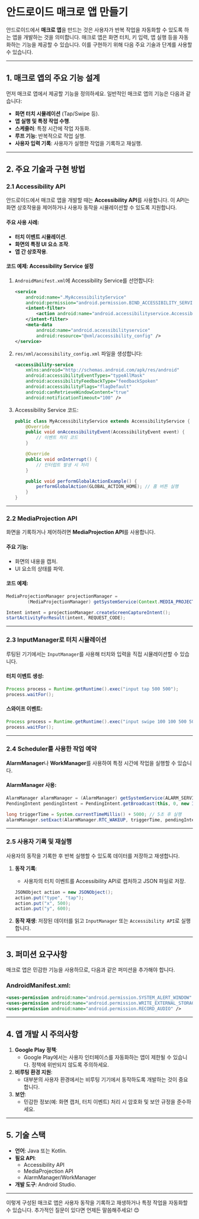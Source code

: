 
# 안드로이드 매크로 앱 만들기

안드로이드에서 **매크로 앱**을 만드는 것은 사용자가 반복 작업을 자동화할 수 있도록 하는 앱을 개발하는 것을 의미합니다. 매크로 앱은 화면 터치, 키 입력, 앱 실행 등을 자동화하는 기능을 제공할 수 있습니다. 이를 구현하기 위해 다음 주요 기술과 단계를 사용할 수 있습니다.

---

## **1. 매크로 앱의 주요 기능 설계**
먼저 매크로 앱에서 제공할 기능을 정의하세요. 일반적인 매크로 앱의 기능은 다음과 같습니다:
- **화면 터치 시뮬레이션** (Tap/Swipe 등).
- **앱 실행 및 특정 작업 수행**.
- **스케줄러**: 특정 시간에 작업 자동화.
- **루프 기능**: 반복적으로 작업 실행.
- **사용자 입력 기록**: 사용자가 실행한 작업을 기록하고 재실행.

---

## **2. 주요 기술과 구현 방법**

### 2.1 **Accessibility API**
안드로이드에서 매크로 앱을 개발할 때는 **Accessibility API**를 사용합니다. 이 API는 화면 상호작용을 제어하거나 사용자 동작을 시뮬레이션할 수 있도록 지원합니다.

#### 주요 사용 사례:
- **터치 이벤트 시뮬레이션**.
- **화면의 특정 UI 요소 조작**.
- **앱 간 상호작용**.

#### 코드 예제: Accessibility Service 설정
1. `AndroidManifest.xml`에 Accessibility Service를 선언합니다:
   ```xml
   <service
       android:name=".MyAccessibilityService"
       android:permission="android.permission.BIND_ACCESSIBILITY_SERVICE">
       <intent-filter>
           <action android:name="android.accessibilityservice.AccessibilityService" />
       </intent-filter>
       <meta-data
           android:name="android.accessibilityservice"
           android:resource="@xml/accessibility_config" />
   </service>
   ```

2. `res/xml/accessibility_config.xml` 파일을 생성합니다:
   ```xml
   <accessibility-service
       xmlns:android="http://schemas.android.com/apk/res/android"
       android:accessibilityEventTypes="typeAllMask"
       android:accessibilityFeedbackType="feedbackSpoken"
       android:accessibilityFlags="flagDefault"
       android:canRetrieveWindowContent="true"
       android:notificationTimeout="100" />
   ```

3. Accessibility Service 코드:
   ```java
   public class MyAccessibilityService extends AccessibilityService {
       @Override
       public void onAccessibilityEvent(AccessibilityEvent event) {
           // 이벤트 처리 코드
       }

       @Override
       public void onInterrupt() {
           // 인터럽트 발생 시 처리
       }

       public void performGlobalActionExample() {
           performGlobalAction(GLOBAL_ACTION_HOME); // 홈 버튼 실행
       }
   }
   ```

---

### 2.2 **MediaProjection API**
화면을 기록하거나 제어하려면 **MediaProjection API**를 사용합니다.

#### 주요 기능:
- 화면의 내용을 캡처.
- UI 요소의 상태를 파악.

#### 코드 예제:
```java
MediaProjectionManager projectionManager =
        (MediaProjectionManager) getSystemService(Context.MEDIA_PROJECTION_SERVICE);

Intent intent = projectionManager.createScreenCaptureIntent();
startActivityForResult(intent, REQUEST_CODE);
```

---

### 2.3 **InputManager로 터치 시뮬레이션**
루팅된 기기에서는 `InputManager`를 사용해 터치와 입력을 직접 시뮬레이션할 수 있습니다.

#### 터치 이벤트 생성:
```java
Process process = Runtime.getRuntime().exec("input tap 500 500");
process.waitFor();
```

#### 스와이프 이벤트:
```java
Process process = Runtime.getRuntime().exec("input swipe 100 100 500 500");
process.waitFor();
```

---

### 2.4 **Scheduler를 사용한 작업 예약**
**AlarmManager**나 **WorkManager**를 사용하여 특정 시간에 작업을 실행할 수 있습니다.

#### AlarmManager 사용:
```java
AlarmManager alarmManager = (AlarmManager) getSystemService(ALARM_SERVICE);
PendingIntent pendingIntent = PendingIntent.getBroadcast(this, 0, new Intent(this, MyReceiver.class), 0);

long triggerTime = System.currentTimeMillis() + 5000; // 5초 후 실행
alarmManager.setExact(AlarmManager.RTC_WAKEUP, triggerTime, pendingIntent);
```

---

### 2.5 **사용자 기록 및 재실행**
사용자의 동작을 기록한 후 반복 실행할 수 있도록 데이터를 저장하고 재생합니다.

1. **동작 기록**:
   - 사용자의 터치 이벤트를 Accessibility API로 캡처하고 JSON 파일로 저장.

   ```java
   JSONObject action = new JSONObject();
   action.put("type", "tap");
   action.put("x", 500);
   action.put("y", 600);
   ```

2. **동작 재생**:
   저장된 데이터를 읽고 `InputManager` 또는 `Accessibility API`로 실행합니다.

---

## **3. 퍼미션 요구사항**
매크로 앱은 민감한 기능을 사용하므로, 다음과 같은 퍼미션을 추가해야 합니다.

### AndroidManifest.xml:
```xml
<uses-permission android:name="android.permission.SYSTEM_ALERT_WINDOW" />
<uses-permission android:name="android.permission.WRITE_EXTERNAL_STORAGE" />
<uses-permission android:name="android.permission.RECORD_AUDIO" />
```

---

## **4. 앱 개발 시 주의사항**
1. **Google Play 정책**:
   - Google Play에서는 사용자 인터페이스를 자동화하는 앱이 제한될 수 있습니다. 정책에 위반되지 않도록 주의하세요.
2. **비루팅 환경 지원**:
   - 대부분의 사용자 환경에서는 비루팅 기기에서 동작하도록 개발하는 것이 중요합니다.
3. **보안**:
   - 민감한 정보(예: 화면 캡처, 터치 이벤트) 처리 시 암호화 및 보안 규정을 준수하세요.

---

## **5. 기술 스택**
- **언어**: Java 또는 Kotlin.
- **필요 API**:
  - Accessibility API
  - MediaProjection API
  - AlarmManager/WorkManager
- **개발 도구**: Android Studio.

---

이렇게 구성된 매크로 앱은 사용자 동작을 기록하고 재생하거나 특정 작업을 자동화할 수 있습니다. 추가적인 질문이 있다면 언제든 말씀해주세요! 😊
